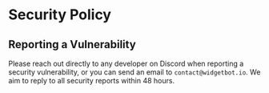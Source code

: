 # Security Policy

## Reporting a Vulnerability

Please reach out directly to any developer on Discord when reporting a security vulnerability, or you can send an email to `contact@widgetbot.io`.
We aim to reply to all security reports within 48 hours.

